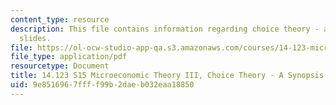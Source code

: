 ```yaml
---
content_type: resource
description: This file contains information regarding choice theory - a synopsis lecture
  slides.
file: https://ol-ocw-studio-app-qa.s3.amazonaws.com/courses/14-123-microeconomic-theory-iii-spring-2015/9e8516967ffff99b2daeb032eaa18850_MIT14_123S15_choice.pdf
file_type: application/pdf
resourcetype: Document
title: 14.123 S15 Microeconomic Theory III, Choice Theory - A Synopsis Lecture Slides
uid: 9e851696-7fff-f99b-2dae-b032eaa18850
---
```

